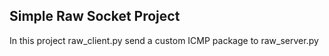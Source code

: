 ## Simple Raw Socket Project

In this project raw_client.py send a custom ICMP package to raw_server.py 
